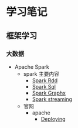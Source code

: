 #   学习笔记
##  框架学习
### 大数据
*   Apache Spark
    -   spark 主要内容
        +   [Spark Rdd](learn/framework/bigdata/spark/SparkRdd.md)
        +   [Spark Sql](learn/framework/bigdata/spark/SparkSql.md)
        +   [Spark Graphx](learn/framework/bigdata/spark/graphx.md)
        +   [Spark streaming](learn/framework/bigdata/spark/streaming.md)
    -   官网
        +   apache
            *   [Deploying](learn/framework/bigdata/spark/官网/apache/deploying.md)